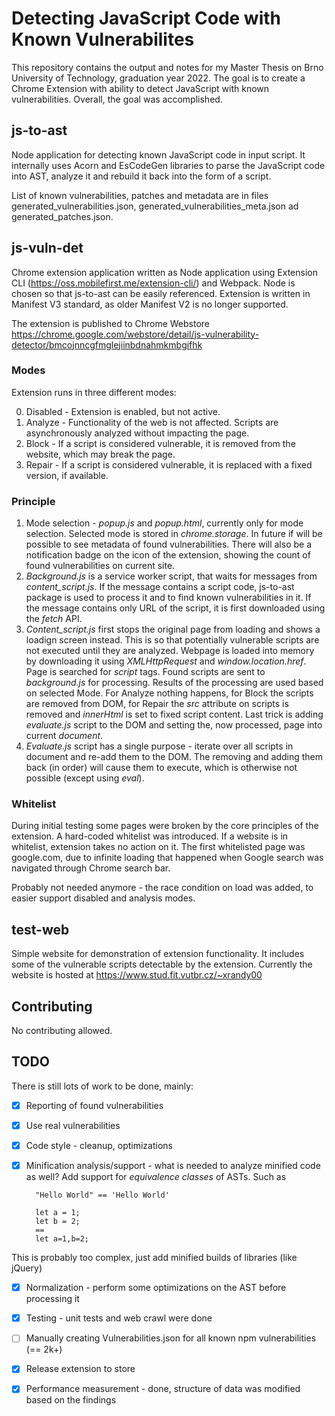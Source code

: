 # Detecting JavaScript Code with Known Vulnerabilites
This repository contains the output and notes for my Master Thesis on Brno University of Technology, graduation year 2022. The goal is to create a Chrome Extension with ability to detect JavaScript with known vulnerabilities. Overall, the goal was accomplished.
## js-to-ast
Node application for detecting known JavaScript code in input script. It internally uses Acorn and EsCodeGen libraries to parse the JavaScript code into AST, analyze it and rebuild it back into the form of a script.

List of known vulnerabilities, patches and metadata are in files generated_vulnerabilities.json, generated_vulnerabilities_meta.json ad generated_patches.json.

## js-vuln-det
Chrome extension application written as Node application using Extension CLI (https://oss.mobilefirst.me/extension-cli/) and Webpack. Node is chosen so that js-to-ast can be easily referenced. Extension is written in Manifest V3 standard, as older Manifest V2 is no longer supported.

The extension is published to Chrome Webstore https://chrome.google.com/webstore/detail/js-vulnerability-detector/bmcojnncgfmglejiinbdnahmkmbgifhk

### Modes
Extension runs in three different modes:

0. Disabled - Extension is enabled, but not active.
1. Analyze - Functionality of the web is not affected. Scripts are asynchronously analyzed without impacting the page.
2. Block - If a script is considered vulnerable, it is removed from the website, which may break the page.
3. Repair - If a script is considered vulnerable, it is replaced with a fixed version, if available.

### Principle
1. Mode selection - *popup.js* and *popup.html*, currently only for mode selection. Selected mode is stored in *chrome.storage*. In future if will be possible to see metadata of found vulnerabilities. There will also be a notification badge on the icon of the extension, showing the count of found vulnerabilities on current site.
2. *Background.js* is a service worker script, that waits for messages from *content_script.js*. If the message contains a script code, js-to-ast package is used to process it and to find known vulnerabilities in it. If the message contains only URL of the script, it is first downloaded using the *fetch* API.
3. *Content_script.js* first stops the original page from loading and shows a loadign screen instead. This is so that potentially vulnerable scripts are not executed until they are analyzed. Webpage is loaded into memory by downloading it using *XMLHttpRequest* and *window.location.href*. Page is searched for *script* tags. Found scripts are sent to *background.js* for processing. Results of the processing are used based on selected Mode. For Analyze nothing happens, for Block the scripts are removed from DOM, for Repair the *src* attribute on scripts is removed and *innerHtml* is set to fixed script content. Last trick is adding *evaluate.js* script to the DOM and setting the, now processed, page into current *document*.
4. *Evaluate.js* script has a single purpose - iterate over all scripts in document and re-add them to the DOM. The removing and adding them back (in order) will cause them to execute, which is otherwise not possible (except using *eval*).


### Whitelist
During initial testing some pages were broken by the core principles of the extension. A hard-coded whitelist was introduced. If a website is in whitelist, extension takes no action on it. The first whitelisted page was google.com, due to infinite loading that happened when Google search was navigated through Chrome search bar.

Probably not needed anymore - the race condition on load was added, to easier support disabled and analysis modes.

## test-web
Simple website for demonstration of extension functionality. It includes some of the vulnerable scripts detectable by the extension. Currently the website is hosted at
https://www.stud.fit.vutbr.cz/~xrandy00

## Contributing
No contributing allowed.

## TODO
There is still lots of work to be done, mainly:
- [x] Reporting of found vulnerabilities
- [x] Use real vulnerabilities
- [x] Code style - cleanup, optimizations
- [x] Minification analysis/support - what is needed to analyze minified code as well? Add support for *equivalence classes* of ASTs. Such as 
    
        "Hello World" == 'Hello World' 

        let a = 1;
        let b = 2;
        ==
        let a=1,b=2;
This is probably too complex, just add minified builds of libraries (like jQuery)
- [x] Normalization - perform some optimizations on the AST before processing it
- [x] Testing - unit tests and web crawl were done
- [ ] Manually creating Vulnerabilities.json for all known npm vulnerabilities (== 2k+)
- [x] Release extension to store
- [x] Performance measurement - done, structure of data was modified based on the findings

